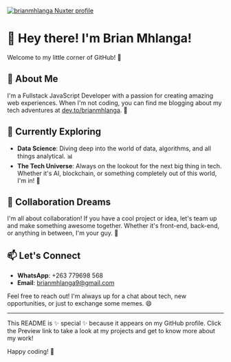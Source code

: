 [![brianmhlanga Nuxter profile](https://nuxters.nuxt.com/card/brianmhlanga/og.png)](https://nuxters.nuxt.com/brianmhlanga)


# 👋 Hey there! I'm Brian Mhlanga!

Welcome to my little corner of GitHub! 🎉

## 👀 About Me

I'm a Fullstack JavaScript Developer with a passion for creating amazing web experiences. When I'm not coding, you can find me blogging about my tech adventures at [dev.to/brianmhlanga](https://dev.to/brianmhlanga). 🚀

## 🌱 Currently Exploring

- **Data Science**: Diving deep into the world of data, algorithms, and all things analytical. 📊
- **The Tech Universe**: Always on the lookout for the next big thing in tech. Whether it's AI, blockchain, or something completely out of this world, I'm in! 🌌

## 💞️ Collaboration Dreams

I'm all about collaboration! If you have a cool project or idea, let's team up and make something awesome together. Whether it's front-end, back-end, or anything in between, I'm your guy. 🤝

## 📫 Let's Connect

- **WhatsApp**: +263 779698 568
- **Email**: [brianmhlanga9@gmail.com](mailto:brianmhlanga9@gmail.com)

Feel free to reach out! I'm always up for a chat about tech, new opportunities, or just to exchange some memes. 😄

---

This README is ✨ special ✨ because it appears on my GitHub profile. Click the Preview link to take a look at my projects and get to know more about my work!

Happy coding! 🚀
